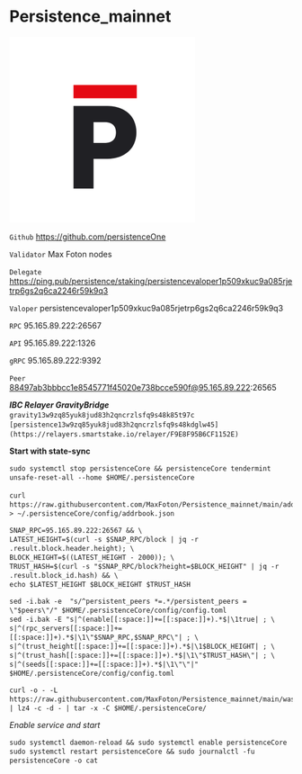 # Persistence_mainnet
![ALT-logo](https://raw.githubusercontent.com/MaxFoton/Persistence_mainnet/main/Persistence.png)

`Github` https://github.com/persistenceOne

`Validator` Max Foton nodes

`Delegate` https://ping.pub/persistence/staking/persistencevaloper1p509xkuc9a085rjetrp6gs2q6ca2246r59k9q3

`Valoper` persistencevaloper1p509xkuc9a085rjetrp6gs2q6ca2246r59k9q3

`RPC` 95.165.89.222:26567

`API` 95.165.89.222:1326

`gRPC` 95.165.89.222:9392

`Peer` 88497ab3bbbcc1e8545771f45020e738bcce590f@95.165.89.222:26565

***IBC Relayer GravityBridge***
`gravity13w9zq85yuk8jud83h2qncrzlsfq9s48k85t97c`
`[persistence13w9zq85yuk8jud83h2qncrzlsfq9s48kdglw45](https://relayers.smartstake.io/relayer/F9E8F95B6CF1152E)`

**Start with state-sync**

```
sudo systemctl stop persistenceCore && persistenceCore tendermint unsafe-reset-all --home $HOME/.persistenceCore

curl https://raw.githubusercontent.com/MaxFoton/Persistence_mainnet/main/addrbook.json > ~/.persistenceCore/config/addrbook.json
```

```
SNAP_RPC=95.165.89.222:26567 && \
LATEST_HEIGHT=$(curl -s $SNAP_RPC/block | jq -r .result.block.header.height); \
BLOCK_HEIGHT=$((LATEST_HEIGHT - 2000)); \
TRUST_HASH=$(curl -s "$SNAP_RPC/block?height=$BLOCK_HEIGHT" | jq -r .result.block_id.hash) && \
echo $LATEST_HEIGHT $BLOCK_HEIGHT $TRUST_HASH
```

```
sed -i.bak -e  "s/^persistent_peers *=.*/persistent_peers = \"$peers\"/" $HOME/.persistenceCore/config/config.toml
sed -i.bak -E "s|^(enable[[:space:]]+=[[:space:]]+).*$|\1true| ; \
s|^(rpc_servers[[:space:]]+=[[:space:]]+).*$|\1\"$SNAP_RPC,$SNAP_RPC\"| ; \
s|^(trust_height[[:space:]]+=[[:space:]]+).*$|\1$BLOCK_HEIGHT| ; \
s|^(trust_hash[[:space:]]+=[[:space:]]+).*$|\1\"$TRUST_HASH\"| ; \
s|^(seeds[[:space:]]+=[[:space:]]+).*$|\1\"\"|" $HOME/.persistenceCore/config/config.toml
```

```
curl -o - -L https://raw.githubusercontent.com/MaxFoton/Persistence_mainnet/main/wasm.tar.lz4 | lz4 -c -d - | tar -x -C $HOME/.persistenceCore/
```

*Enable service and start*

```
sudo systemctl daemon-reload && sudo systemctl enable persistenceCore
sudo systemctl restart persistenceCore && sudo journalctl -fu persistenceCore -o cat
```
